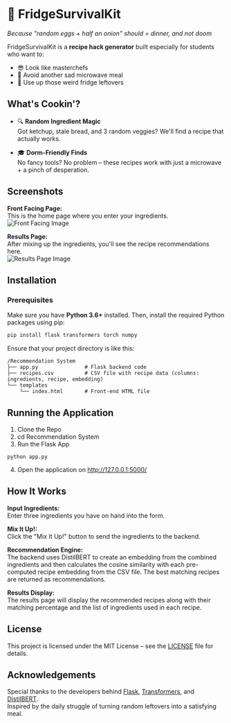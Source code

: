 # 🍳 FridgeSurvivalKit

*Because "random eggs + half an onion" should = dinner, and not doom*

FridgeSurvivalKit is a **recipe hack generator** built especially for students who want to:

- 😎 Look like masterchefs  
- 🚫 Avoid another sad microwave meal  
- 💸 Use up those weird fridge leftovers  

## What's Cookin'?

- 🔍 **Random Ingredient Magic**  
  Got ketchup, stale bread, and 3 random veggies? We'll find a recipe that actually works.
  
- 🎓 **Dorm-Friendly Finds**  
  No fancy tools? No problem – these recipes work with just a microwave + a pinch of desperation.

## Screenshots

**Front Facing Page:**  
This is the home page where you enter your ingredients.  
![Front Facing Image](https://github.com/user-attachments/assets/7bd7ae8e-6513-4aca-82db-f261b0869344)

**Results Page:**  
After mixing up the ingredients, you'll see the recipe recommendations here.  
![Results Page Image](https://github.com/user-attachments/assets/f4f4c731-ecd2-46d8-b27a-43526c9cd7ff)


## Installation

### Prerequisites

Make sure you have **Python 3.6+** installed. Then, install the required Python packages using pip:

```bash
pip install flask transformers torch numpy
```
Ensure that your project directory is like this: 
```
/Recommendation System
├── app.py               # Flask backend code
├── recipes.csv          # CSV file with recipe data (columns: ingredients, recipe, embedding)
└── templates
    └── index.html       # Front-end HTML file
```
## Running the Application
1. Clone the Repo
2. cd Recommendation System
3. Run the Flask App
```
python app.py
```
4. Open the application on http://127.0.0.1:5000/
   
## How It Works

**Input Ingredients:**  
Enter three ingredients you have on hand into the form.

**Mix It Up!:**  
Click the "Mix It Up!" button to send the ingredients to the backend.

**Recommendation Engine:**  
The backend uses DistilBERT to create an embedding from the combined ingredients and then calculates the cosine similarity with each pre-computed recipe embedding from the CSV file. The best matching recipes are returned as recommendations.

**Results Display:**  
The results page will display the recommended recipes along with their matching percentage and the list of ingredients used in each recipe.

## License

This project is licensed under the MIT License – see the [LICENSE](LICENSE) file for details.

## Acknowledgements

Special thanks to the developers behind [Flask](https://flask.palletsprojects.com/), [Transformers](https://huggingface.co/transformers/), and [DistilBERT](https://huggingface.co/distilbert-base-uncased).  
Inspired by the daily struggle of turning random leftovers into a satisfying meal.
